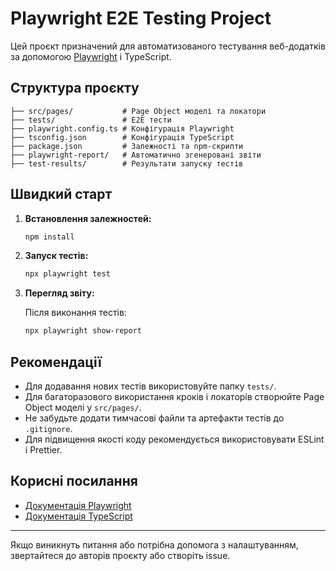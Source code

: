 # Playwright E2E Testing Project

Цей проєкт призначений для автоматизованого тестування веб-додатків за допомогою [Playwright](https://playwright.dev/) і TypeScript.

## Структура проєкту

```
├── src/pages/           # Page Object моделі та локатори
├── tests/               # E2E тести
├── playwright.config.ts # Конфігурація Playwright
├── tsconfig.json        # Конфігурація TypeScript
├── package.json         # Залежності та npm-скрипти
├── playwright-report/   # Автоматично згенеровані звіти
├── test-results/        # Результати запуску тестів
```

## Швидкий старт

1. **Встановлення залежностей:**

   ```bash
   npm install
   ```

2. **Запуск тестів:**

   ```bash
   npx playwright test
   ```

3. **Перегляд звіту:**

   Після виконання тестів:
   ```bash
   npx playwright show-report
   ```

## Рекомендації

- Для додавання нових тестів використовуйте папку `tests/`.
- Для багаторазового використання кроків і локаторів створюйте Page Object моделі у `src/pages/`.
- Не забудьте додати тимчасові файли та артефакти тестів до `.gitignore`.
- Для підвищення якості коду рекомендується використовувати ESLint і Prettier.

## Корисні посилання
- [Документація Playwright](https://playwright.dev/docs/intro)
- [Документація TypeScript](https://www.typescriptlang.org/docs/)

---

Якщо виникнуть питання або потрібна допомога з налаштуванням, звертайтеся до авторів проєкту або створіть issue. 